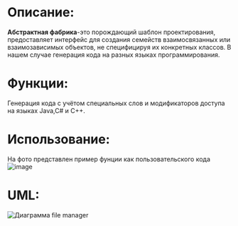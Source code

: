 # Описание:
**Абстрактная фабрика**-это порождающий шаблон проектирования, предоставляет интерфейс для создания семейств взаимосвязанных или взаимозависимых объектов, не специфицируя их конкретных классов. В нашем случае генерация кода на разных языках программирования.

# Функции:
Генерация кода с учётом специальных слов и модификаторов доступа на языках Java,C# и C++.

# Использование:
На фото представлен пример фунции как пользовательского кода
![image](https://github.com/user-attachments/assets/f3a9435c-5cff-4406-a5ca-d1e5526fdb08)

# UML:

![Диаграмма file manager](https://github.com/user-attachments/assets/fe9caa78-3b29-4347-a7de-75138aa5d971)


